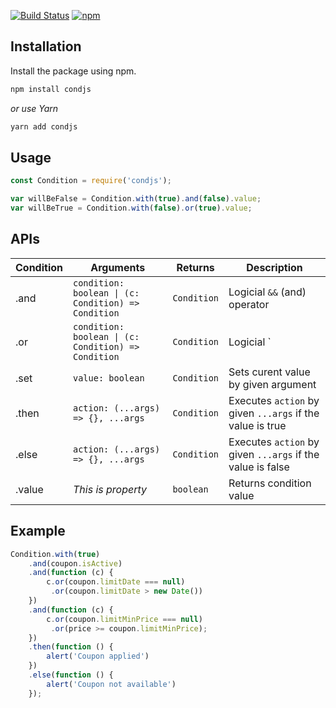 [![Build Status](https://travis-ci.com/TheMisir/condjs.svg?branch=master)](https://travis-ci.com/TheMisir/condjs)
[![npm](https://img.shields.io/npm/dm/condjs)](https://www.npmjs.com/package/condjs)

## Installation

Install the package using npm.
```bash
npm install condjs
```
*or use Yarn*
```bash
yarn add condjs
```

## Usage

```js
const Condition = require('condjs');

var willBeFalse = Condition.with(true).and(false).value;
var willBeTrue = Condition.with(false).or(true).value;
```

## APIs

|**Condition**|Arguments|Returns|Description|
|--|--|--|--|
|.and|`condition: boolean \| (c: Condition) => Condition`|`Condition`|Logicial `&&` (and) operator|
|.or|`condition: boolean \| (c: Condition) => Condition`|`Condition`|Logicial `||` (or) operator|
|.set|`value: boolean`|`Condition`|Sets curent value by given argument|
|.then|`action: (...args) => {}, ...args`|`Condition`|Executes `action` by given `...args` if the value is true|
|.else|`action: (...args) => {}, ...args`|`Condition`|Executes `action` by given `...args` if the value is false|
|.value|*This is property*|`boolean`|Returns condition value|

## Example

```js
Condition.with(true)
    .and(coupon.isActive)
    .and(function (c) {
        c.or(coupon.limitDate === null)
         .or(coupon.limitDate > new Date())
    })
    .and(function (c) {
        c.or(coupon.limitMinPrice === null)
         .or(price >= coupon.limitMinPrice);
    })
    .then(function () {
        alert('Coupon applied')
    })
    .else(function () {
        alert('Coupon not available')
    });
```
